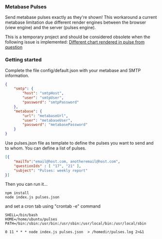 ### Metabase Pulses

Send metabase pulses exactly as they're shown! This workaround a current metabase limitation due different render engines between the browser (view engine) and the server (pulses engine).

This is a temporary project and should be considered obsolete when the following issue is implemented: [Different chart rendered in pulse from question](https://github.com/metabase/metabase/issues/5493)

### Getting started 

Complete the file config/default.json with your metabase and SMTP information.

```json
{
    "smtp": {
        "host": "smtpHost",
        "user": "smtpUser",
        "password": "smtpPassword"
    },
    "metabase": {
        "url": "metabaseUrl",
        "user": "metabaseUser",
        "password": "metabasePassword"
    }
}
```

Use pulses.json file as template to define the pulses you want to send and to whom. You can define a list of pulses.

```json
[{
    "mailTo":"email@host.com, anotheremail@host.com",
    "questionIds" : [ "17", "21" ],
    "subject": "Pulses: weekly report"
}]
```

Then you can run it...
```
npm install
node index.js pulses.json
```

and set a cron tab using "crontab -e" command

```
SHELL=/bin/bash
HOME=/home/ubuntu/pulses
PATH=/bin:/sbin:/usr/bin:/usr/sbin:/usr/local/bin:/usr/local/sbin

0 11 * * * node index.js pulses.json  > /homedir/pulses.log 2>&1
```

